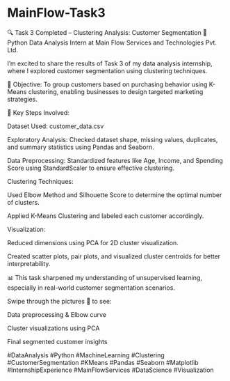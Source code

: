 # MainFlow-Task3

🔍 Task 3 Completed – Clustering Analysis: Customer Segmentation
💼 Python Data Analysis Intern at Main Flow Services and Technologies Pvt. Ltd.

I’m excited to share the results of Task 3 of my data analysis internship, where I explored customer segmentation using clustering techniques.

📌 Objective:
To group customers based on purchasing behavior using K-Means clustering, enabling businesses to design targeted marketing strategies.

🧪 Key Steps Involved:

Dataset Used: customer_data.csv

Exploratory Analysis: Checked dataset shape, missing values, duplicates, and summary statistics using Pandas and Seaborn.

Data Preprocessing: Standardized features like Age, Income, and Spending Score using StandardScaler to ensure effective clustering.

Clustering Techniques:

Used Elbow Method and Silhouette Score to determine the optimal number of clusters.

Applied K-Means Clustering and labeled each customer accordingly.

Visualization:

Reduced dimensions using PCA for 2D cluster visualization.

Created scatter plots, pair plots, and visualized cluster centroids for better interpretability.

📊 This task sharpened my understanding of unsupervised learning, especially in real-world customer segmentation scenarios.

Swipe through the pictures 📸 to see:

Data preprocessing & Elbow curve

Cluster visualizations using PCA

Final segmented customer insights

#DataAnalysis #Python #MachineLearning #Clustering #CustomerSegmentation #KMeans #Pandas #Seaborn #Matplotlib #InternshipExperience #MainFlowServices #DataScience #Visualization
